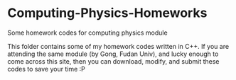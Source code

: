 # Computing-Physics-Homeworks
Some homework codes for computing physics module

This folder contains some of my homework codes written in C++. If you are attending the same module (by Gong, Fudan Univ), and lucky enough to come across this site, then you can download, modify, and submit these codes to save your time :P
